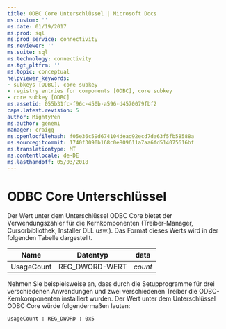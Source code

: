 ```yaml
---
title: ODBC Core Unterschlüssel | Microsoft Docs
ms.custom: ''
ms.date: 01/19/2017
ms.prod: sql
ms.prod_service: connectivity
ms.reviewer: ''
ms.suite: sql
ms.technology: connectivity
ms.tgt_pltfrm: ''
ms.topic: conceptual
helpviewer_keywords:
- subkeys [ODBC], core subkey
- registry entries for components [ODBC], core subkey
- core subkey [ODBC]
ms.assetid: 055b31fc-f96c-450b-a596-d4570079fbf2
caps.latest.revision: 5
author: MightyPen
ms.author: genemi
manager: craigg
ms.openlocfilehash: f05e36c59d674104dead92ecd7da63f5fb58588a
ms.sourcegitcommit: 1740f3090b168c0e809611a7aa6fd514075616bf
ms.translationtype: MT
ms.contentlocale: de-DE
ms.lasthandoff: 05/03/2018
---
```

# <a name="odbc-core-subkey"></a>ODBC Core Unterschlüssel
Der Wert unter dem Unterschlüssel ODBC Core bietet der Verwendungszähler für die Kernkomponenten (Treiber-Manager, Cursorbibliothek, Installer DLL usw.). Das Format dieses Werts wird in der folgenden Tabelle dargestellt.  
  
|Name|Datentyp|data|  
|----------|---------------|----------|  
|UsageCount|REG_DWORD-WERT|*count*|  
  
 Nehmen Sie beispielsweise an, dass durch die Setupprogramme für drei verschiedenen Anwendungen und zwei verschiedenen Treiber die ODBC-Kernkomponenten installiert wurden. Der Wert unter dem Unterschlüssel ODBC Core würde folgendermaßen lauten:  
  
```  
UsageCount : REG_DWORD : 0x5  
```
